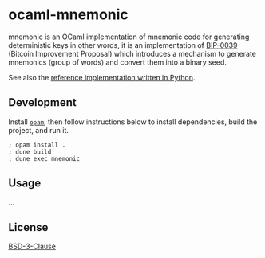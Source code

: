 # ocaml-mnemonic

mnemonic is an OCaml implementation of mnemonic code for generating deterministic keys in other words, it is an implementation of [BIP-0039](https://github.com/bitcoin/bips/blob/master/bip-0039.mediawiki) (Bitcoin Improvement Proposal) which introduces a mechanism to generate mnemonics (group of words) and convert them into a binary seed.

See also the [reference implementation written in Python](https://github.com/trezor/python-mnemonic).

## Development

Install [`opam`](https://opam.ocaml.org/), then follow instructions below to install dependencies, build the project, and run it.

```
; opam install .
; dune build
; dune exec mnemonic
```

## Usage

...

## License

[BSD-3-Clause](./LICENSE)
